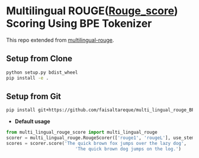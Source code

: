 # Multilingual ROUGE([Rouge_score](https://github.com/google-research/google-research/tree/master/rouge)) Scoring Using BPE Tokenizer 

This repo extended from [
multilingual-rouge](https://github.com/KaiQiangSong/multilingual-rouge).
  


## Setup from Clone
```bash
python setup.py bdist_wheel
pip install -e .
```

## Setup from Git
```bash
pip install git+https://github.com/faisaltareque/multi_lingual_rouge_BPE_tokenizer
```


* **Default usage**


```python
from multi_lingual_rouge_score import multi_lingual_rouge
scorer = multi_lingual_rouge.RougeScorer(['rouge1', 'rougeL'], use_stemmer=True)
scores = scorer.score('The quick brown fox jumps over the lazy dog',
                          'The quick brown dog jumps on the log.')
```
